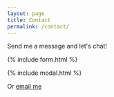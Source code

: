 ```yaml
---
layout: page
title: Contact
permalink: /contact/
---
```


<!-- Jekyll is a great tool to create static sites, but there’s no backend to send your data to.

However, you can use free SaaS as a backend for forms, such as [Formspree](https://formspree.io/) to handle form submissions. Sleek has a configured form using formspree ready for you. All you have to do is change the email in `.config.yml`.

Check the form below to see it in action! -->

<!-- ### Example Formspree contact form with validation and reCaptcha -->

Send me a message and let's chat!

{% include form.html %}

{% include modal.html %}

Or [email me](mailto:{{site.email}})
